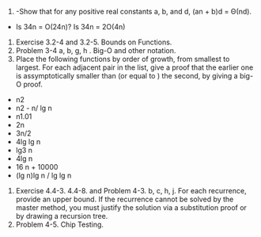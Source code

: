 1. -Show that for any positive real constants a, b, and d, (an + b)d = Θ(nd).
- Is 34n = O(24n)? Is 34n = 2O(4n)
1. Exercise 3.2-4 and 3.2-5. Bounds on Functions.
1. Problem 3-4 a, b, g, h . Big-O and other notation.
1. Place the following functions by order of growth, from smallest to largest. For each adjacent pair in the list, give a proof that the earlier one is assymptotically smaller than (or equal to ) the second, by giving a big-O proof.
- n2
- n2 - n/ lg n
- n1.01
- 2n
- 3n/2
- 4lg lg n
- lg3 n
- 4lg n
- 16 n + 10000
- (lg n)lg n / lg lg n
1. Exercise 4.4-3. 4.4-8. and Problem 4-3. b, c, h, j. For each recurrence, provide an upper bound. If the recurrence cannot be solved by the master method, you must justify the solution via a substitution proof or by drawing a recursion tree.
1. Problem 4-5. Chip Testing.

